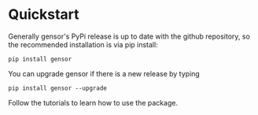 # Quickstart

Generally gensor's PyPi release is up to date with the github repository, so the recommended installation is via pip install:

```shell
pip install gensor
```

You can upgrade gensor if there is a new release by typing

```shell
pip install gensor --upgrade
```

Follow the tutorials to learn how to use the package.
